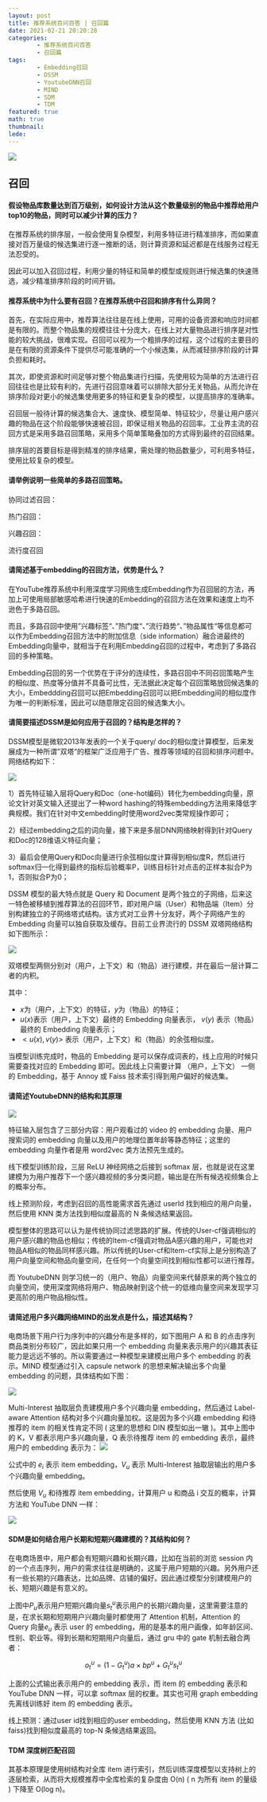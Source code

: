 ```yaml
---
layout: post
title: 推荐系统百问百答 | 召回篇
date: 2021-02-21 20:20:28
categories: 
        - 推荐系统百问百答
        - 召回篇
tags:
        - Embedding召回
        - DSSM
        - YoutubeDNN召回
        - MIND
        - SDM
        - TDM
featured: true
math: true
thumbnail: 
lede:  
---
```


![](https://tva1.sinaimg.cn/large/008eGmZEly1gnsohni889j31c00qmdh6.jpg)

## 召回

#### 假设物品库数量达到百万级别，如何设计方法从这个数量级别的物品中推荐给用户top10的物品，同时可以减少计算的压力？

在推荐系统的排序层，一般会使用复杂模型，利用多特征进行精准排序，而如果直接对百万量级的候选集进行逐一推断的话，则计算资源和延迟都是在线服务过程无法忍受的。

因此可以加入召回过程，利用少量的特征和简单的模型或规则进行候选集的快速筛选，减少精准排序阶段的时间开销。

#### 推荐系统中为什么要有召回？在推荐系统中召回和排序有什么异同？

首先，在实际应用中，推荐算法往往是在线上使用，可用的设备资源和响应时间都是有限的。而整个物品集的规模往往十分庞大，在线上对大量物品进行排序是对性能的较大挑战，很难实现。召回可以视为一个粗排序的过程，这个过程的主要目的是在有限的资源条件下提供尽可能准确的一个小候选集，从而减轻排序阶段的计算负担和耗时。

其次，即使资源和时间足够对整个物品集进行扫描，先使用较为简单的方法进行召回往往也是比较有利的，先进行召回意味着可以排除大部分无关物品，从而允许在排序阶段对更小的候选集使用更多的特征和更复杂的模型，以提高排序的准确率。

召回层一般待计算的候选集合大、速度快、模型简单、特征较少，尽量让用户感兴趣的物品在这个阶段能够快速被召回，即保证相关物品的召回率。工业界主流的召回方式是采用多路召回策略，采用多个简单策略叠加的方式得到最终的召回结果。

排序层的首要目标是得到精准的排序结果，需处理的物品数量少，可利用多特征，使用比较复杂的模型。


#### 请举例说明一些简单的多路召回策略。

协同过滤召回：

热门召回：

兴趣召回：

流行度召回



#### 请简述基于embedding的召回方法，优势是什么？

在YouTube推荐系统中利用深度学习网络生成Embedding作为召回层的方法，再加上可使用局部敏感哈希进行快速的Embedding的召回方法在效果和速度上均不逊色于多路召回。

而且，多路召回中使用”兴趣标签“、”热门度“、”流行趋势“、”物品属性“等信息都可以作为Embedding召回方法中的附加信息（side information）融合进最终的Embedding向量中，就相当于在利用Embedding召回的过程中，考虑到了多路召回的多种策略。

Embedding召回的另一个优势在于评分的连续性，多路召回中不同召回策略产生的相似度、热度等分值并不具备可比性，无法据此决定每个召回策略放回候选集的大小，Embeddding召回可以把Embedding召回可以把Embedding间的相似度作为唯一的判断标准，因此可以随意限定召回的候选集大小。

#### 请简要描述DSSM是如何应用于召回的？结构是怎样的？

DSSM模型是微软2013年发表的一个关于query/ doc的相似度计算模型，后来发展成为一种所谓”双塔“的框架广泛应用于广告、推荐等领域的召回和排序问题中。网络结构如下：

![](https://tva1.sinaimg.cn/large/007S8ZIlly1gi6las6ozrj30im08jq5m.jpg)

1）首先特征输入层将Query和Doc（one-hot编码）转化为embedding向量，原论文针对英文输入还提出了一种word hashing的特殊embedding方法用来降低字典规模。我们在针对中文embedding时使用word2vec类常规操作即可；

2）经过embedding之后的词向量，接下来是多层DNN网络映射得到针对Query和Doc的128维语义特征向量；

3）最后会使用Query和Doc向量进行余弦相似度计算得到相似度R，然后进行softmax归一化得到最终的指标后验概率P，训练目标针对点击的正样本拟合P为1，否则拟合P为0；

DSSM 模型的最大特点就是 Query 和 Document 是两个独立的子网络，后来这一特色被移植到推荐算法的召回环节，即对用户端（User）和物品端（Item）分别构建独立的子网络塔式结构。该方式对工业界十分友好，两个子网络产生的 Embedding 向量可以独自获取及缓存。目前工业界流行的 DSSM 双塔网络结构如下图所示：

![](https://tva1.sinaimg.cn/large/007S8ZIlly1gi6l79v8xnj30fh0ai3zx.jpg)

双塔模型两侧分别对（用户，上下文）和（物品）进行建模，并在最后一层计算二者的内积。

其中：

- $x$为（用户，上下文）的特征，$y$为（物品）的特征；
- $u(x)$表示（用户，上下文）最终的 Embedding 向量表示， $v(y)$ 表示（物品）最终的 Embedding 向量表示；
- $<u(x),v(y)>$ 表示（用户，上下文）和（物品）的余弦相似度。

当模型训练完成时，物品的 Embedding 是可以保存成词表的，线上应用的时候只需要查找对应的 Embedding 即可。因此线上只需要计算 （用户，上下文） 一侧的 Embedding，基于 Annoy 或 Faiss 技术索引得到用户偏好的候选集。


#### 请简述YoutubeDNN的结构和其原理

![](https://tva1.sinaimg.cn/large/007S8ZIlly1gi6ll1wlb3j310i0u0tfe.jpg)

特征输入层包含了三部分内容：用户观看过的 video 的 embedding 向量、用户搜索词的 embedding 向量以及用户的地理位置年龄等静态特征；这里的 embedding 向量作者是用 word2vec 类方法预先生成的。

线下模型训练阶段，三层 ReLU 神经网络之后接到 softmax 层，也就是说在这里建模为为用户推荐下一个感兴趣视频的多分类问题，输出是在所有候选视频集合上的概率分布。

线上预测阶段，考虑到召回的高性能需求首先通过 userId 找到相应的用户向量，然后使用 KNN 类方法找到相似度最高的 N 条候选结果返回。

模型整体的思路可以认为是传统协同过滤思路的扩展。传统的User-cf强调相似的用户感兴趣的物品也相似；传统的Item-cf强调对物品A感兴趣的用户，可能也对物品A相似的物品同样感兴趣。所以传统的User-cf和Item-cf实际上是分别构造了用户向量空间和物品向量空间，在任何一个向量空间找到相似性都可以进行推荐。

而 YoutubeDNN 则学习统一的（用户、物品）向量空间来代替原来的两个独立的向量空间，使用深度网络将用户、物品映射到这个统一的低维向量空间来发现学习更高阶的用户物品相似性。


#### 请简述用户多兴趣网络MIND的出发点是什么，描述其结构？

电商场景下用户行为序列中的兴趣分布是多样的，如下图用户 A 和 B 的点击序列商品类别分布较广，因此如果只用一个 embedding 向量来表示用户的兴趣其表征能力是远远不够的。所以需要通过一种模型来建模出用户多个 embedding 的表示。MIND 模型通过引入 capsule network 的思想来解决输出多个向量 embedding 的问题，具体结构如下图：

![](https://tva1.sinaimg.cn/large/007S8ZIlly1gi6n593dj8j30u00dw0yx.jpg)


Multi-Interest 抽取层负责建模用户多个兴趣向量 embedding，然后通过 Label-aware Attention 结构对多个兴趣向量加权。这是因为多个兴趣 embedding 和待推荐的 item 的相关性肯定不同 ( 这里的思想和 DIN 模型如出一辙 )。其中上图中的 K，V 都表示用户多兴趣向量，Q 表示待推荐 item 的 embedding 表示，最终用户的 embedding 表示为：
![](https://tva1.sinaimg.cn/large/007S8ZIlly1gi6n8zzdvuj30i604k3zx.jpg)

公式中的 $e_i$ 表示 item embedding，$V_u$ 表示 Multi-Interest 抽取层输出的用户多个兴趣向量 embedding。

然后使用 $V_u$ 和待推荐 item embedding，计算用户 u 和商品 i 交互的概率，计算方法和 YouTube DNN 一样：

![](https://tva1.sinaimg.cn/large/007S8ZIlly1gi6nbpe9amj30nx05dwg2.jpg)

#### SDM是如何结合用户长期和短期兴趣建模的？其结构如何？

在电商场景中，用户都会有短期兴趣和长期兴趣，比如在当前的浏览 session 内的一个点击序列，用户的需求往往是明确的，这属于用户短期的兴趣。另外用户还有一些长期的兴趣表达，比如品牌、店铺的偏好。因此通过模型分别建模用户的长、短期兴趣是有意义的。

上图中$P_u$表示用户短期兴趣向量$s^u_t$表示用户的长期兴趣向量，这里需要注意的是，在求长期和短期用户兴趣向量时都使用了 Attention 机制，Attention 的 Query 向量$e_u$ 表示 user 的 embedding，用的是基本的用户画像，如年龄区间、性别、职业等。得到长期和短期用户向量后，通过 gru 中的 gate 机制去融合两者：

$$o^u_t = (1-G_t^u) a \times bp^u+G_t^u s_t^u$$

上面的公式输出表示用户的 embedding 表示，而 item 的 embedding 表示和 YouTube DNN 一样，可以拿 softmax 层的权重。其实也可用 graph embedding 先离线训练好 item 的 embedding 表示。

线上预测：通过user id找到相应的user embedding，然后使用 KNN 方法 (比如faiss)找到相似度最高的 top-N 条候选结果返回。

#### TDM 深度树匹配召回
其基本原理是使用树结构对全库 item 进行索引，然后训练深度模型以支持树上的逐层检索，从而将大规模推荐中全库检索的复杂度由 O(n) ( n 为所有 item 的量级 ) 下降至 O(log n)。


